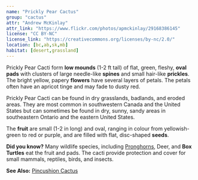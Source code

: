 ```yaml
---
name: "Prickly Pear Cactus"
group: "cactus"
attr: "Andrew McKinlay"
attr_link: "https://www.flickr.com/photos/apmckinlay/29168386145"
license: "CC BY-NC"
license_link: "https://creativecommons.org/licenses/by-nc/2.0/"
location: [bc,ab,sk,mb]
habitat: [desert,grassland]
---
```

Prickly Pear Cacti form **low mounds** (1-2 ft tall) of flat, green, fleshy, **oval pads** with clusters of large needle-like **spines** and small hair-like **prickles**. The bright yellow, papery **flowers** have several layers of petals. The petals often have an apricot tinge and may fade to dusty red.

Prickly Pear Cacti can be found in dry grasslands, badlands, and eroded areas. They are most common in southwestern Canada and the United States but can sometimes be found in dry, sunny, sandy areas in southeastern Ontario and the eastern United States.

The **fruit** are small (1-2 in long) and oval, ranging in colour from yellowish-green to red or purple, and are filled with flat, disc-shaped **seeds**.

**Did you know?** Many wildlife species, including [Pronghorns](/animals/pronghorn/), Deer, and **Box Turtles** eat the fruit and pads. The cacti provide protection and cover for small mammals, reptiles, birds, and insects.

<!-- generated, do not edit -->
**See Also:**
[Pincushion Cactus](/plants/pincac/)
